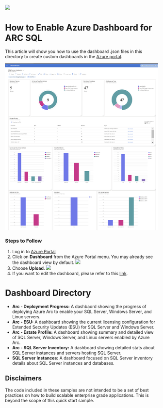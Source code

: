 ![](../media/solutions-microsoft-logo-small.png)

# How to Enable Azure Dashboard for ARC SQL
This article will show you how to use the dashboard .json files in this directory to create custom dashboards in the [Azure portal](https://learn.microsoft.com/en-us/azure/azure-portal/azure-portal-dashboards).

![](./img/Dashboard.png)

### Steps to Follow

1. Log in to [Azure Portal](https://portal.azure.com/)
2. Click on **Dashboard** from the Azure Portal menu. You may already see the dashboard view by default.
![](https://learn.microsoft.com/en-us/azure/azure-portal/media/azure-portal-dashboards/portal-menu-dashboard.png)
3. Choose **Upload**.
![](https://learn.microsoft.com/en-us/azure/azure-portal/media/azure-portal-dashboards/create-new-dashboard.png)
4. If you want to edit the dashboard, please refer to this [link](https://learn.microsoft.com/en-us/azure/azure-portal/azure-portal-dashboards#edit-a-dashboard).

# Dashboard Directory
 - **Arc - Deployment Progress:** A dashbaord showing the progress of deploying Azure Arc to enable your SQL Server, Windows Server, and Linux servers.
 - **Arc - ESU:** A dashboard showing the current licensing configuration for Extended Security Updates (ESU) for SQL Server and Windows Server.
 - **Arc - Estate Profile:** A dashboard showing summary and detailed view of SQL Server, Windows Server, and Linux servers enabled by Azure Arc.
 - **Arc - SQL Server Inventory:** A dashboard showing detailed stats about SQL Server instances and servers hosting SQL Server.
 - **SQL Server Instances:** A dashboard focused on SQL Server inventory details about SQL Server instances and databases.

<a name=disclaimers></a>
## Disclaimers
The code included in these samples are not intended to be a set of best practices on how to build scalable enterprise grade applications. This is beyond the scope of this quick start sample.
